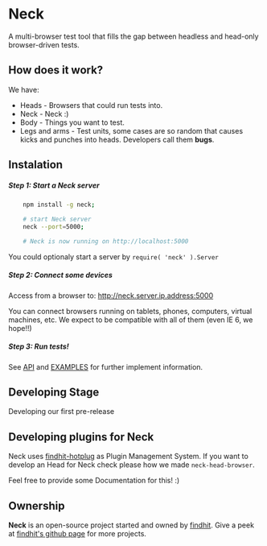Neck
====

A multi-browser test tool that fills the gap between headless and head-only browser-driven tests.

How does it work?
-----------------

We have:
* Heads - Browsers that could run tests into.
* Neck - Neck :)
* Body - Things you want to test.
* Legs and arms - Test units, some cases are so random that causes kicks and punches into heads. Developers call them **bugs**.

Instalation
-----------

##### Step 1: Start a Neck server

```bash
	npm install -g neck;

	# start Neck server
	neck --port=5000;

	# Neck is now running on http://localhost:5000
```

You could optionaly start a server by `require( 'neck' ).Server`

##### Step 2: Connect some devices

Access from a browser to: http://neck.server.ip.address:5000

You can connect browsers running on tablets, phones, computers, virtual machines, etc.
We expect to be compatible with all of them (even IE 6, we hope!!)

##### Step 3: Run tests!

See [API](./API.md) and [EXAMPLES](./EXAMPLES.md) for further implement information.

Developing Stage
----------------

Developing our first pre-release

Developing plugins for Neck
---------------------------

Neck uses [findhit-hotplug](https://github.com/findhit/findhit-hotplug) as Plugin Management System.
If you want to develop an Head for Neck check please how we made `neck-head-browser`.

Feel free to provide some Documentation for this! :)

Ownership
---------

**Neck** is an open-source project started and owned by [findhit](https://www.findhit.com/).
Give a peek at [findhit's github page](http://findhit.github.io/) for more projects.
